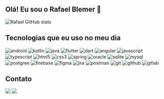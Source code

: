 ## Olá! Eu sou o Rafael Blemer 🖖

![Rafael GitHub stats](https://github-readme-stats.vercel.app/api?username=Rblemer&show_icons=true&theme=dracula&count_private=true)

## Tecnologias que eu uso no meu dia

<div style="display: inline_block">
  <img align="center" alt="android" src="https://img.shields.io/badge/Android-3DDC84?style=for-the-badge&logo=android&logoColor=white" />
  <img align="center" alt="kotlin" src="https://img.shields.io/badge/Kotlin-0095D5?&style=for-the-badge&logo=kotlin&logoColor=white" />
  <img align="center" alt="java" src="https://img.shields.io/badge/Java-ED8B00?style=for-the-badge&logo=openjdk&logoColor=white" />
  <img align="center" alt="flutter" src="https://img.shields.io/badge/Flutter-02569B?style=for-the-badge&logo=flutter&logoColor=white" />
  <img align="center" alt="dart" src="https://img.shields.io/badge/Dart-0175C2?style=for-the-badge&logo=dart&logoColor=white" />
  <img align="center" alt="angular" src="https://img.shields.io/badge/Angular-DD0031?style=for-the-badge&logo=angular&logoColor=white" />
  <img align="center" alt="javascript" src="https://img.shields.io/badge/JavaScript-F7DF1E?style=for-the-badge&logo=javascript&logoColor=black" />  
  <img align="center" alt="typescript" src="https://img.shields.io/badge/TypeScript-007ACC?style=for-the-badge&logo=typescript&logoColor=white" />   
  <img align="center" alt="html5" src="https://img.shields.io/badge/HTML5-E34F26?style=for-the-badge&logo=html5&logoColor=white" />  
  <img align="center" alt="css3" src="https://img.shields.io/badge/CSS3-1572B6?style=for-the-badge&logo=css3&logoColor=white" />    
  <img align="center" alt="spring" src="https://img.shields.io/badge/Spring-6DB33F?style=for-the-badge&logo=spring&logoColor=white" />    
  <img align="center" alt="oracle" src="https://img.shields.io/badge/Oracle-F80000?style=for-the-badge&logo=Oracle&logoColor=white" />
  <img align="center" alt="sqlite" src="https://img.shields.io/badge/SQLite-07405E?style=for-the-badge&logo=sqlite&logoColor=white" />
  <img align="center" alt="mysql" src="https://img.shields.io/badge/MySQL-005C84?style=for-the-badge&logo=mysql&logoColor=white" />
  <img align="center" alt="postgree" src="https://img.shields.io/badge/PostgreSQL-316192?style=for-the-badge&logo=postgresql&logoColor=white" />
  <img align="center" alt="firebase" src="https://img.shields.io/badge/firebase-%23039BE5.svg?style=for-the-badge&logo=firebase" />
  <img align="center" alt="figma" src="https://img.shields.io/badge/figma-%23F24E1E.svg?style=for-the-badge&logo=figma&logoColor=white" />
  <img align="center" alt="jira" src="https://img.shields.io/badge/jira-%230A0FFF.svg?style=for-the-badge&logo=jira&logoColor=white" />  
  <img align="center" alt="postman" src="https://img.shields.io/badge/Postman-FF6C37?style=for-the-badge&logo=postman&logoColor=white" />  
  <img align="center" alt="git" src="https://img.shields.io/badge/GIT-E44C30?style=for-the-badge&logo=git&logoColor=white" />
  <img align="center" alt="github" src="https://img.shields.io/badge/GitHub-100000?style=for-the-badge&logo=github&logoColor=white" />
  <img align="center" alt="gitlab" src="https://img.shields.io/badge/GitLab-330F63?style=for-the-badge&logo=gitlab&logoColor=white" />
</div>

## Contato

<div style="display: inline_block">
  <a href = "mailto:rafael.bremer@gmail.com"><img src="https://img.shields.io/badge/Gmail-D14836?style=for-the-badge&logo=gmail&logoColor=white" target="_blank"></a>
  <a href="https://www.linkedin.com/in/rafael-blemer/" target="_blank"><img src="https://img.shields.io/badge/-LinkedIn-%230077B5?style=for-the-badge&logo=linkedin&logoColor=white" target="_blank"></a>  
</div><br/>
